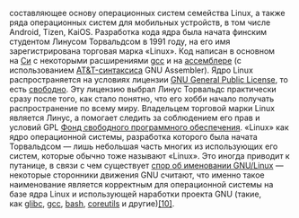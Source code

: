 составляющее основу операционных систем семейства Linux, а также ряда операционных систем для мобильных устройств, в том числе Android, Tizen, KaiOS. Разработка кода ядра была начата финским студентом Линусом Торвальдсом в 1991 году, на его имя зарегистрирована торговая марка «Linux».
Код написан в основном на [Си](https://ru.wikipedia.org/wiki/%D0%A1%D0%B8_(%D1%8F%D0%B7%D1%8B%D0%BA_%D0%BF%D1%80%D0%BE%D0%B3%D1%80%D0%B0%D0%BC%D0%BC%D0%B8%D1%80%D0%BE%D0%B2%D0%B0%D0%BD%D0%B8%D1%8F) "Си (язык программирования)") с некоторыми расширениями [gcc](https://ru.wikipedia.org/wiki/Gcc "Gcc") и на [ассемблере](https://ru.wikipedia.org/wiki/%D0%AF%D0%B7%D1%8B%D0%BA_%D0%B0%D1%81%D1%81%D0%B5%D0%BC%D0%B1%D0%BB%D0%B5%D1%80%D0%B0 "Язык ассемблера") (с использованием [AT&T-синтаксиса](https://ru.wikipedia.org/wiki/AT%26T-%D1%81%D0%B8%D0%BD%D1%82%D0%B0%D0%BA%D1%81%D0%B8%D1%81 "AT&T-синтаксис") GNU Assembler).
Ядро Linux распространяется на условиях лицензии [GNU General Public License](https://ru.wikipedia.org/wiki/GNU_General_Public_License "GNU General Public License"), то есть [свободно](https://ru.wikipedia.org/wiki/%D0%A1%D0%B2%D0%BE%D0%B1%D0%BE%D0%B4%D0%BD%D0%BE%D0%B5_%D0%BF%D1%80%D0%BE%D0%B3%D1%80%D0%B0%D0%BC%D0%BC%D0%BD%D0%BE%D0%B5_%D0%BE%D0%B1%D0%B5%D1%81%D0%BF%D0%B5%D1%87%D0%B5%D0%BD%D0%B8%D0%B5 "Свободное программное обеспечение"). Эту лицензию выбрал Линус Торвальдс практически сразу после того, как стало понятно, что его хобби начало получать распространение по всему миру. Владельцем торговой марки Linux является Линус, а помогает следить за соблюдением его прав и условий GPL [Фонд свободного программного обеспечения](https://ru.wikipedia.org/wiki/%D0%A4%D0%BE%D0%BD%D0%B4_%D1%81%D0%B2%D0%BE%D0%B1%D0%BE%D0%B4%D0%BD%D0%BE%D0%B3%D0%BE_%D0%BF%D1%80%D0%BE%D0%B3%D1%80%D0%B0%D0%BC%D0%BC%D0%BD%D0%BE%D0%B3%D0%BE_%D0%BE%D0%B1%D0%B5%D1%81%D0%BF%D0%B5%D1%87%D0%B5%D0%BD%D0%B8%D1%8F "Фонд свободного программного обеспечения").
«Linux» как ядро операционной системы, разработка которого была начата Торвальдсом — лишь небольшая часть многих из использующих его систем, которые обычно тоже называют «Linux». Это иногда приводит к путанице, в связи с чем существует [спор об именовании GNU/Linux](https://ru.wikipedia.org/wiki/%D0%A1%D0%BF%D0%BE%D1%80_%D0%BE%D0%B1_%D0%B8%D0%BC%D0%B5%D0%BD%D0%BE%D0%B2%D0%B0%D0%BD%D0%B8%D0%B8_GNU/Linux "Спор об именовании GNU/Linux") — некоторые сторонники движения GNU считают, что именно такое наименование является корректным для операционной системы на базе ядра Linux и использующей наработки проекта GNU (такие, как [glibc](https://ru.wikipedia.org/wiki/Glibc "Glibc"), [gcc](https://ru.wikipedia.org/wiki/Gcc "Gcc"), [bash](https://ru.wikipedia.org/wiki/Bash "Bash"), [coreutils](https://ru.wikipedia.org/wiki/Coreutils "Coreutils") и другие)[[10]](https://ru.wikipedia.org/wiki/%D0%AF%D0%B4%D1%80%D0%BE_Linux#cite_note-10).